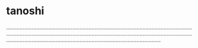 # tanoshi
...............................................................................................................................................................................................................................................................................................................................................................